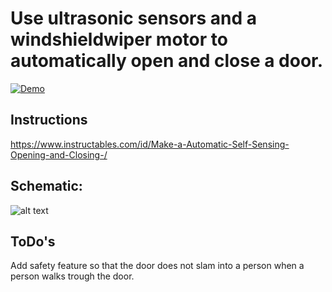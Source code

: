 # Use ultrasonic sensors and a windshieldwiper motor to automatically open and close a door. 

[![Demo](https://img.youtube.com/vi/A_yJqOZcIQ0/0.jpg)](https://www.youtube.com/watch?v=A_yJqOZcIQ0)


## Instructions
https://www.instructables.com/id/Make-a-Automatic-Self-Sensing-Opening-and-Closing-/

## Schematic: 
![alt text](https://github.com/sieuwe1/AutomaticDoor/blob/master/AutomaitcDoor.jpg)

## ToDo's
Add safety feature so that the door does not slam into a person when a person walks trough the door. 
